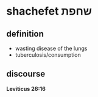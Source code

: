 # shachefet שחפת

## definition

- wasting disease of the lungs
- tuberculosis/consumption

## discourse

**Leviticus 26:16**